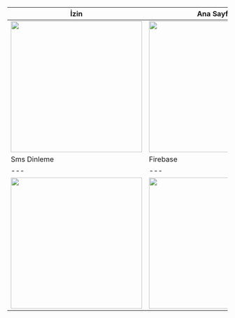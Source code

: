 | İzin | Ana Sayfa |
| --- | --- |
| <img src="https://i.ibb.co/sbSmWhW/1.jpg" width="300"> |  <img src="https://i.ibb.co/MS4ZhQD/2.jpg" width="300">|
| Sms Dinleme | Firebase |
| --- | --- |
|<img src="https://i.ibb.co/mBcp5VK/3.jpg" width="300"> |  <img src="ttps://i.ibb.co/3W1Tcz3/4.jpg" width="300">|
